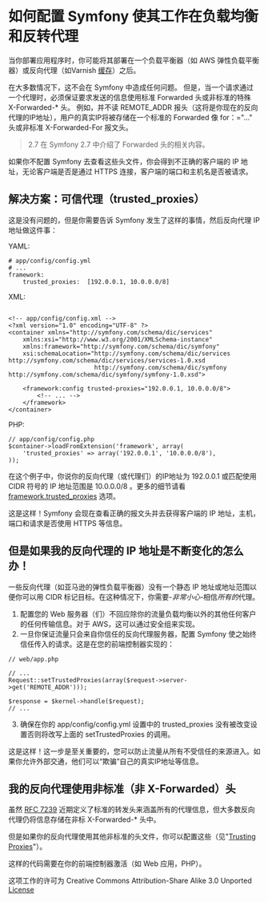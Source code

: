 # 如何配置 Symfony 使其工作在负载均衡和反转代理 

当你部署应用程序时，你可能将其部署在一个负载平衡器（如 AWS 弹性负载平衡器）或反向代理（如Varnish [缓存](http://symfony.com/doc/current/book/http_cache.html)）之后。  

在大多数情况下，这不会在 Symfony 中造成任何问题。 但是，当一个请求通过一个代理时，必须保证要求发送的信息使用标准 Forwarded 头或非标准的特殊 X-Forwarded-* 头。 例如，并不读  REMOTE_ADDR 报头（这将是你现在的反向代理的IP地址），用户的真实IP将被存储在一个标准的 Forwarded 像 for：="..." 头或非标准 X-Forwarded-For 报文头。
 
>  2.7 在 Symfony 2.7 中介绍了 Forwarded 头的相关内容。

如果你不配置 Symfony 去查看这些头文件，你会得到不正确的客户端的 IP 地址，无论客户端是否是通过 HTTPS 连接，客户端的端口和主机名是否被请求。  

## 解决方案：可信代理（trusted_proxies）

这是没有问题的，但是你需要告诉 Symfony 发生了这样的事情，然后反向代理 IP 地址做这件事：  

YAML:
```
# app/config/config.yml
# ...
framework:
    trusted_proxies:  [192.0.0.1, 10.0.0.0/8]
```

XML:
```

<!-- app/config/config.xml -->
<?xml version="1.0" encoding="UTF-8" ?>
<container xmlns="http://symfony.com/schema/dic/services"
    xmlns:xsi="http://www.w3.org/2001/XMLSchema-instance"
    xmlns:framework="http://symfony.com/schema/dic/symfony"
    xsi:schemaLocation="http://symfony.com/schema/dic/services http://symfony.com/schema/dic/services/services-1.0.xsd
                        http://symfony.com/schema/dic/symfony http://symfony.com/schema/dic/symfony/symfony-1.0.xsd">

    <framework:config trusted-proxies="192.0.0.1, 10.0.0.0/8">
        <!-- ... -->
    </framework>
</container>

```

PHP:
```
// app/config/config.php
$container->loadFromExtension('framework', array(
    'trusted_proxies' => array('192.0.0.1', '10.0.0.0/8'),
));
```

在这个例子中，你说你的反向代理（或代理们）的IP地址为 192.0.0.1 或匹配使用 CIDR 符号的 IP 地址范围是 10.0.0.0/8 。更多的细节请看 [framework.trusted_proxies](http://symfony.com/doc/current/reference/configuration/framework.html#reference-framework-trusted-proxies) 选项。

这是这样！Symfony 会现在查看正确的报文头并去获得客户端的 IP 地址，主机，端口和请求是否使用 HTTPS 等信息。  

## 但是如果我的反向代理的 IP 地址是不断变化的怎么办！

一些反向代理（如亚马逊的弹性负载平衡器）没有一个静态 IP 地址或地址范围以便你可以用 CIDR 标记目标。在这种情况下，你需要-*非常小心*-相信*所有的*代理。

1. 配置您的 Web 服务器（们）不回应除你的流量负载均衡以外的其他任何客户的任何传输信息。对于 AWS，这可以通过安全组来实现。
2. 一旦你保证流量只会来自你信任的反向代理服务器，配置 Symfony 使之始终信任传入的请求。这是在您的前端控制器实现的： 
```
// web/app.php

// ...
Request::setTrustedProxies(array($request->server->get('REMOTE_ADDR')));

$response = $kernel->handle($request);
// ...
```

3. 确保在你的 app/config/config.yml 设置中的 trusted_proxies 没有被改变设置否则将改写上面的 setTrustedProxies 的调用。  

这是这样！这一步是至关重要的，您可以防止流量从所有不受信任的来源进入。如果你允许外部交通，他们可以“欺骗”自己的真实IP地址等信息。  

## 我的反向代理使用非标准（非 X-Forwarded）头
虽然 [RFC 7239](http://tools.ietf.org/html/rfc7239) 近期定义了标准的转发头来涵盖所有的代理信息，但大多数反向代理仍将信息存储在非标 X-Forwarded-* 头中。  

但是如果你的反向代理使用其他非标准的头文件，你可以配置这些（见"[Trusting Proxies](http://symfony.com/doc/current/components/http_foundation/trusting_proxies.html)"）。  

这样的代码需要在你的前端控制器激活（如 Web 应用，PHP）。

这项工作的许可为 Creative Commons Attribution-Share Alike 3.0 Unported [License](http://creativecommons.org/licenses/by-sa/3.0/)
